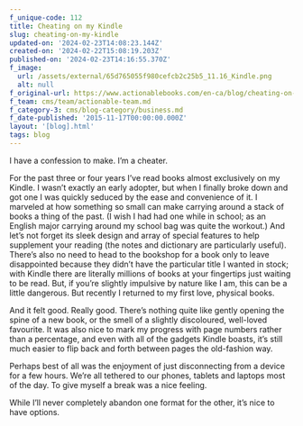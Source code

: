 ```yaml
---
f_unique-code: 112
title: Cheating on my Kindle
slug: cheating-on-my-kindle
updated-on: '2024-02-23T14:08:23.144Z'
created-on: '2024-02-22T15:08:19.203Z'
published-on: '2024-02-23T14:16:55.370Z'
f_image:
  url: /assets/external/65d765055f980cefcb2c25b5_11.16_Kindle.png
  alt: null
f_original-url: https://www.actionablebooks.com/en-ca/blog/cheating-on-my-kindle/
f_team: cms/team/actionable-team.md
f_category-3: cms/blog-category/business.md
f_date-published: '2015-11-17T00:00:00.000Z'
layout: '[blog].html'
tags: blog
---
```


I have a confession to make. I’m a cheater.

For the past three or four years I’ve read books almost exclusively on my Kindle. I wasn’t exactly an early adopter, but when I finally broke down and got one I was quickly seduced by the ease and convenience of it. I marveled at how something so small can make carrying around a stack of books a thing of the past. (I wish I had had one while in school; as an English major carrying around my school bag was quite the workout.) And let’s not forget its sleek design and array of special features to help supplement your reading (the notes and dictionary are particularly useful). There’s also no need to head to the bookshop for a book only to leave disappointed because they didn’t have the particular title I wanted in stock; with Kindle there are literally millions of books at your fingertips just waiting to be read. But, if you’re slightly impulsive by nature like I am, this can be a little dangerous. But recently I returned to my first love, physical books.

And it felt good. Really good. There’s nothing quite like gently opening the spine of a new book, or the smell of a slightly discoloured, well-loved favourite. It was also nice to mark my progress with page numbers rather than a percentage, and even with all of the gadgets Kindle boasts, it’s still much easier to flip back and forth between pages the old-fashion way.

Perhaps best of all was the enjoyment of just disconnecting from a device for a few hours. We’re all tethered to our phones, tablets and laptops most of the day. To give myself a break was a nice feeling.

While I’ll never completely abandon one format for the other, it’s nice to have options.
